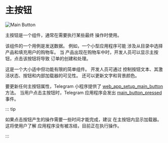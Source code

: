 # 主按钮

![Main Button](/components/main-button.png)

主按钮是一个组件，通常在需要执行某些最终
操作时使用。

该组件的一个用例是发送数据。 例如，一个小型应用程序可能
涉及从目录中选择产品和填充用户的购物车。 当
产品出现在购物车中时，开发人员可以显示主按钮，点击该按钮将导致
订单的创建和处理。

这是一个大小适中但功能有限的简单组件。 开发人员可通过
控制按钮文本、其激活状态、按钮和内部加载器的可见性。 还可以更新文字和背景颜色。

要更新任何主按钮属性，Telegram 小程序提供了
[web_app_setup_main_button](methods.md#web-app-setup-main-button)方法。
当用户点击主按钮时，Telegram 应用程序会发出
[main_button_pressed](events.md#main-button-pressed) 事件。

::: tip

如果点击按钮产生的操作需要一些时间才能完成，建议
在主按钮内显示加载器。 这将使用户了解
应用程序没有被冻结，目前正在执行操作。

:::
